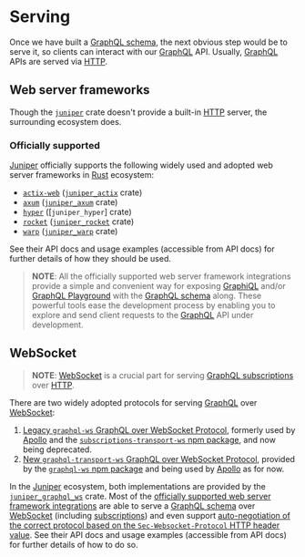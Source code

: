 Serving
=======

Once we have built a [GraphQL schema][1], the next obvious step would be to serve it, so clients can interact with our [GraphQL] API. Usually, [GraphQL] APIs are served via [HTTP]. 




## Web server frameworks

Though the [`juniper`] crate doesn't provide a built-in [HTTP] server, the surrounding ecosystem does.


### Officially supported

[Juniper] officially supports the following widely used and adopted web server frameworks in [Rust] ecosystem:
- [`actix-web`] ([`juniper_actix`] crate)
- [`axum`] ([`juniper_axum`] crate)
- [`hyper`] ([`juniper_hyper`] crate)
- [`rocket`] ([`juniper_rocket`] crate)
- [`warp`] ([`juniper_warp`] crate)

See their API docs and usage examples (accessible from API docs) for further details of how they should be used.

> **NOTE**: All the officially supported web server framework integrations provide a simple and convenient way for exposing [GraphiQL] and/or [GraphQL Playground] with the [GraphQL schema][1] along. These powerful tools ease the development process by enabling you to explore and send client requests to the [GraphQL] API under development.




## WebSocket

> **NOTE**: [WebSocket] is a crucial part for serving [GraphQL subscriptions][2] over [HTTP].

There are two widely adopted protocols for serving [GraphQL] over [WebSocket]:
1. [Legacy `graphql-ws` GraphQL over WebSocket Protocol][ws-old], formerly used by [Apollo] and the [`subscriptions-transport-ws` npm package], and now being deprecated.
2. [New `graphql-transport-ws` GraphQL over WebSocket Protocol][ws-new], provided by the [`graphql-ws` npm package] and being used by [Apollo] as for now.

In the [Juniper] ecosystem, both implementations are provided by the [`juniper_graphql_ws`] crate. Most of the [officially supported web server framework integrations](#officially-supported) are able to serve a [GraphQL schema][1] over [WebSocket] (including [subscriptions][2]) and even support [auto-negotiation of the correct protocol based on the `Sec-Websocket-Protocol` HTTP header value][3]. See their API docs and usage examples (accessible from API docs) for further details of how to do so.




[`actix-web`]: https://docs.rs/actix-web
[`axum`]: https://docs.rs/axum
[`graphql-ws` npm package]: https://npmjs.com/package/graphql-ws
[`juniper`]: https://docs.rs/juniper
[`juniper_actix`]: https://docs.rs/juniper_actix
[`juniper_axum`]: https://docs.rs/juniper_axum
[`juniper_graphql_ws`]: https://docs.rs/juniper_graphql_ws
[`juniper_rocket`]: https://docs.rs/juniper_rocket
[`juniper_warp`]: https://docs.rs/juniper_warp
[`hyper`]: https://docs.rs/hyper
[`rocket`]: https://docs.rs/rocket
[`subscriptions-transport-ws` npm package]: https://npmjs.com/package/subscriptions-transport-ws
[`warp`]: https://docs.rs/warp
[Apollo]: https://www.apollographql.com
[GraphiQL]: https://github.com/graphql/graphiql
[GraphQL]: https://graphql.org
[GraphQL Playground]: https://github.com/prisma/graphql-playground
[HTTP]: https://en.wikipedia.org/wiki/HTTP
[Juniper]: https://docs.rs/juniper
[Rust]: https://www.rust-lang.org
[WebSocket]: https://en.wikipedia.org/wiki/WebSocket
[ws-new]: https://github.com/enisdenjo/graphql-ws/blob/v5.14.0/PROTOCOL.md
[ws-old]: https://github.com/apollographql/subscriptions-transport-ws/blob/v0.11.0/PROTOCOL.md

[1]: ../schema/index.md
[2]: ../schema/subscriptions.md
[3]: https://developer.mozilla.org/docs/Web/API/WebSockets_API/Writing_WebSocket_servers#subprotocols